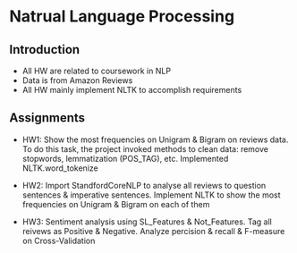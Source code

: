 # Natrual Language Processing

## Introduction
* All HW are related to coursework in NLP
* Data is from Amazon Reviews
* All HW mainly implement NLTK to accomplish requirements

## Assignments
* HW1: Show the most frequencies on Unigram & Bigram on reviews data. To do this task, the project invoked methods to clean data: remove stopwords, lemmatization (POS_TAG), etc. Implemented NLTK.word_tokenize

* HW2: Import StandfordCoreNLP to analyse all reviews to question sentences & imperative sentences. Implement NLTK to show the most frequencies on Unigram & Bigram on each of them

* HW3: Sentiment analysis using SL_Features & Not_Features. Tag all reivews as Positive & Negative. Analyze percision & recall & F-measure on Cross-Validation 
